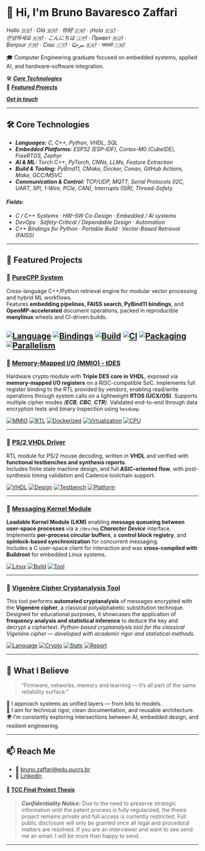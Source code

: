 # 👋 Hi, I'm Bruno Bavaresco Zaffari
*Hallo 🇩🇪! · Olá 🇧🇷! · 你好 🇨🇳! · ¡Hola 🇪🇸! ·*  \
*안녕하세요 🇰🇷! · こんにちは 🇯🇵! · Привет 🇷🇺! ·* \
*Bonjour 🇫🇷! · Ciao 🇮🇹! · مرحبًا 🇸🇦! · नमस्ते 🇮🇳!*

🎓 Computer Engineering graduate focused on embedded systems, applied AI, and hardware–software integration. 


🛠️ [***Core Technologies***](#%EF%B8%8F-core-technologies) \
💼 [***Featured Projects***](#-featured-projects)

[***Get in touch***](#-what-i-believe)
  
---

## 🛠️ Core Technologies

- ***Languages:*** *C, C++, Python, VHDL, SQL*
- ***Embedded Platforms:***  *ESP32 (ESP-IDF), Cortex-M0 (CubeIDE), FreeRTOS, Zephyr*
- ***AI & ML:*** Torch C++, *PyTorch, CNNs, LLMs, Feature Extraction*
- ***Build & Tooling:*** *PyBind11, CMake, Docker, Conan, GitHub Actions, Make, GCC/MSVC*
- ***Communication & Control:*** *TCP/UDP, MQTT, Serial Protocols (I2C, UART, SPI, 1-Wire, PCIe, CAN), Interrupts (ISR), Thread-Safety*
  
####  ***Fields:***
 - *C / C++ Systems* · *HW–SW Co-Design*  · *Embedded / AI systems*  
 - *DevOps* · *Safety-Critical / Dependable Design*  ·  *Automation*
 - *C++ Bindings for Python*  ·  *Portable Build*  ·  *Vector-Based Retrieval (FAISS)*


---
## 💼 Featured Projects


### 🔹 [PureCPP System](https://github.com/bbzaffari/purecpp_sp)
Cross-language C++/Python retrieval engine for modular vector processing and hybrid ML workflows.  
Features **embedding pipelines, FAISS search, PyBind11 bindings**, and **OpenMP-accelerated** document operations, packed in reproducible **manylinux** wheels and CI-driven builds.

[![Language](https://img.shields.io/badge/Language-C++20-blue)]()
[![Bindings](https://img.shields.io/badge/Bindings-PyBind11-brightgreen)]()
[![Build](https://img.shields.io/badge/Build-CMake-blue)]()
[![CI](https://img.shields.io/badge/CI-GitHub%20Actions-purple)]()
[![Packaging](https://img.shields.io/badge/Wheels-manylinux-critical)]()
[![Parallelism](https://img.shields.io/badge/Parallel-OpenMP-blueviolet)]()
---

### 🔹 [Memory-Mapped I/O (MMIO) - tDES](https://github.com/bbzaffari/MMIO-tripleDes-VHDL-core)

Hardware crypto module with **Triple DES core in VHDL**, exposed via **memory-mapped I/O registers** on a RISC-compatible SoC.
Implements full register binding to the RTL provided by vendors, enabling read/write operations through system calls on a lightweight **RTOS (UCX/OS)**.
Supports multiple cipher modes *(**ECB**, **CBC**, **CTR**)*.
Validated end-to-end through data encryption tests and binary inspection using `hexdump`.

[![MMIO](https://img.shields.io/badge/Interface-MMIO-orange)]()
[![RTL](https://img.shields.io/badge/Core-VHDL-green)]()
[![Dockerized](https://img.shields.io/badge/Environment-Docker--Ready-2496ED?logo=docker&logoColor=white)]()
[![Virtualization](https://img.shields.io/badge/Virtualization-HW%2FSW-lightgrey.svg)]()
[![CPU](https://img.shields.io/badge/CPU-RISC%20Architecture-informational)]()



---
### 🔹 [PS/2 VHDL Driver](https://github.com/bbzaffari/Driver-PS2-Mouse)
RTL module for PS/2 mouse decoding, written in **VHDL** and verified with **functional testbenches and synthesis reports**.  
Includes finite state machine design, and full **ASIC-oriented flow**, with post-synthesis timing validation and Cadence toolchain support.

[![VHDL](https://img.shields.io/badge/Language-VHDL-yellow)]()
[![Design](https://img.shields.io/badge/Flow-ASIC%20Synthesis-critical)]()
[![Testbench](https://img.shields.io/badge/Verification-Testbench-blue)]()
[![Platform](https://img.shields.io/badge/Tools-Cadence-brightgreen)]()


---

### 🔹 [Messaging Kernel Module](https://github.com/bbzaffari/Messaging-Kernel-Module)  
**Loadable Kernel Module (LKM)** enabling **message queueing between user-space processes** via a `/dev/mq` ***Character Device*** interface.  
Implements **per-process circular buffers**, a **control block registry**, and **spinlock-based synchronization** for concurrent messaging.  
Includes a C user-space client for interaction and was **cross-compiled with Buildroot** for embedded Linux systems.

[![Linux](https://img.shields.io/badge/Kernel-Linux-black)]()
[![Build](https://img.shields.io/badge/Build-Cross--compiled-blueviolet)]()
[![Tool](https://img.shields.io/badge/Tool-Buildroot-informational)]()


---
### 🔹 [Vigenère Cipher Cryptanalysis Tool](https://github.com/bbzaffari/VigenereDecryptor)

This tool performs **automated cryptanalysis** of messages encrypted with the **Vigenère cipher**, a classical polyalphabetic substitution technique.  
Designed for educational purposes, it showcases the application of **frequency analysis and statistical inference** to deduce the key and decrypt a ciphertext. *Python-based cryptanalysis tool for the classical Vigenère cipher — developed with academic rigor and statistical methods.*

[![Language](https://img.shields.io/badge/Language-Python-blue)]()
[![Crypto](https://img.shields.io/badge/Focus-Cryptanalysis-critical)]()
[![Stats](https://img.shields.io/badge/Analysis-χ²%20%7C%20IC%20%7C%20Kasiski-informational)]()
[![Report](https://img.shields.io/badge/Format-IEEE--style--Report-lightgrey)]()

---

## 🧠 What I Believe

> “Firmware, networks, memory and learning — it’s all part of the same reliability surface.”

🧩 I approach systems as unified layers — from bits to models.  
📐 I aim for technical rigor, clean documentation, and reusable architecture.  
🌍 I’m constantly exploring intersections between AI, embedded design, and resilient engineering.

---

## 📫 Reach Me

- 📧 bruno.zaffari@edu.pucrs.br  
- 💼 [LinkedIn](https://www.linkedin.com/in/bruno-bavaresco-zaffari)  
#### 📄 [TCC Final Project Thesis](https://github.com/bbzaffari/TCC-Final-Project-Thesis)
  > ***Confidentiality Notice:*** Due to the need to preserve strategic information until the patent process is fully regularized, the thesis project remains private and full access is currently restricted. 
  > Full public disclosure will only be granted once all legal and procedural matters are resolved.
  > If you are an interviewer and want to see send me an email. I will be more than happy to send.

---

